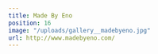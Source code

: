 ```yaml
---
title: Made By Eno
position: 16
image: "/uploads/gallery__madebyeno.jpg"
url: http://www.madebyeno.com/
---
```


